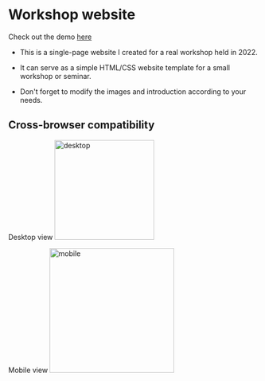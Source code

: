 # Workshop website

Check out the demo [here](https://ashleyfhh.github.io/workshop-website/ "游標顯示")

* This is a single-page website I created for a real workshop held in 2022.

* It can serve as a simple HTML/CSS website template for a small workshop or seminar.

* Don't forget to modify the images and introduction according to your needs.


## Cross-browser compatibility

Desktop view
<img src="./view/desktop_view.png" alt="desktop" height="200">

Mobile view
<img src="./view/mobile_view.jpg" alt="mobile" height="250">